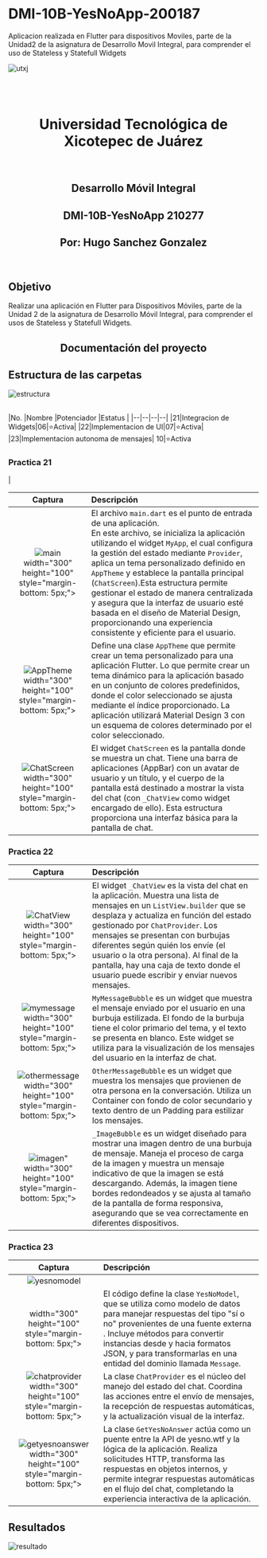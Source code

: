 # DMI-10B-YesNoApp-200187
Aplicacion realizada en Flutter para dispositivos Moviles, parte de la Unidad2 de la asignatura de Desarrollo Movil Integral, para comprender el uso de Stateless y Statefull Widgets

![utxj](https://github.com/loreasc2003/m4delProyecto/assets/163441777/57f5e0f6-567a-4597-beff-f8adc0768c60)

<br>
<br>
<h1 align="center"> Universidad Tecnológica de Xicotepec de Juárez </h1>
<br>

<h2 align="center"> Desarrollo Móvil Integral </h2>
<h2 align="center"> DMI-10B-YesNoApp 210277 </h2>
<h2 align="center"> Por: Hugo Sanchez Gonzalez </h2>
<br>
<h2> Objetivo </h2>
Realizar una aplicación en Flutter para Dispositivos Móviles, parte de la Unidad 2 de la asignatura de Desarrollo Móvil Integral, para comprender el usos de Stateless y Statefull Widgets.
<br>
<h2 align="center"> Documentación del proyecto </h2>

## Estructura de las carpetas 
![estructura](https://github.com/user-attachments/assets/68d649da-b3ac-406d-8d88-fc7dd431a271)

<br>
|No. |Nombre |Potenciador |Estatus |
|--|--|--|--|
|21|Integracion de Widgets|06|⭐Activa|
|22|Implementacion de UI|07|⭐Activa|
|23|Implementacion autonoma de mensajes| 10|⭐Activa
<h3> Practica 21 </h3>
|
    
| Captura | Descripción | 
|:-------------:|:---------------|
| ![main](https://github.com/user-attachments/assets/ffab17bc-674b-4988-abc1-d501c7989292)  width="300" height="100" style="margin-bottom: 5px;"> | El archivo `main.dart` es el punto de entrada de una aplicación. <br> En este archivo, se inicializa la aplicación utilizando el widget `MyApp`, el cual configura la gestión del estado mediante `Provider`, aplica un tema personalizado definido en `AppTheme` y establece la pantalla principal (`ChatScreen`).Esta estructura permite gestionar el estado de manera centralizada y asegura que la interfaz de usuario esté basada en el diseño de Material Design, proporcionando una experiencia consistente y eficiente para el usuario. |
|![AppTheme](https://github.com/user-attachments/assets/c2bad06f-6166-43f0-8239-b928f6553c69)  width="300" height="100" style="margin-bottom: 5px;"> |Define una clase `AppTheme` que permite crear un tema personalizado para una aplicación Flutter. Lo que permite crear un tema dinámico para la aplicación basado en un conjunto de colores predefinidos, donde el color seleccionado se ajusta mediante el índice proporcionado. La aplicación utilizará Material Design 3 con un esquema de colores determinado por el color seleccionado.|
| ![ChatScreen](https://github.com/user-attachments/assets/f259b7ca-a2ce-4c4f-904c-63c15272c48d)  width="300" height="100" style="margin-bottom: 5px;"> |El widget `ChatScreen` es la pantalla donde se muestra un chat. Tiene una barra de aplicaciones (AppBar) con un avatar de usuario y un título, y el cuerpo de la pantalla está destinado a mostrar la vista del chat (con `_ChatView` como widget encargado de ello). Esta estructura proporciona una interfaz básica para la pantalla de chat.

<h3> Practica 22 </h3>

| Captura | Descripción | 
|:-------------:|:---------------|
| ![ChatView](https://github.com/user-attachments/assets/e4a7b5c5-f0fd-4d69-b5cd-356459f70c13)  width="300" height="100" style="margin-bottom: 5px;"> |El widget `_ChatView` es la vista del chat en la aplicación. Muestra una lista de mensajes en un `ListView.builder` que se desplaza y actualiza en función del estado gestionado por `ChatProvider`. Los mensajes se presentan con burbujas diferentes según quién los envíe (el usuario o la otra persona). Al final de la pantalla, hay una caja de texto donde el usuario puede escribir y enviar nuevos mensajes.|
|![mymessage](https://github.com/user-attachments/assets/976e6deb-a679-41d1-8e83-db979bdb8758)  width="300" height="100" style="margin-bottom: 5px;"> |`MyMessageBubble` es un widget que muestra el mensaje enviado por el usuario en una burbuja estilizada. El fondo de la burbuja tiene el color primario del tema, y el texto se presenta en blanco. Este widget se utiliza para la visualización de los mensajes del usuario en la interfaz de chat.|
|![othermessage](https://github.com/user-attachments/assets/6e78b227-80e2-4dae-85ca-94fbd8a50ed3)  width="300" height="100" style="margin-bottom: 5px;"> |`OtherMessageBubble` es un widget que muestra los mensajes que provienen de otra persona en la conversación. Utiliza un Container con fondo de color secundario y texto dentro de un Padding para estilizar los mensajes. |
|![imagen](https://github.com/user-attachments/assets/3a526908-513a-4da1-9250-9768750221a2)"  width="300" height="100" style="margin-bottom: 5px;"> |`_ImageBubble` es un widget diseñado para mostrar una imagen dentro de una burbuja de mensaje. Maneja el proceso de carga de la imagen y muestra un mensaje indicativo de que la imagen se está descargando. Además, la imagen tiene bordes redondeados y se ajusta al tamaño de la pantalla de forma responsiva, asegurando que se vea correctamente en diferentes dispositivos.| <img src="https://github.com/user-attachments/assets/084827b5-ff25-4de8-bb53-90f028e772fa"  width="300" height="100" style="margin-bottom: 5px;"> |El widget `MessageFieldBox` crea un campo de texto estilizado con un borde redondeado y un botón de envío. Permite al usuario escribir mensajes, y al presionar el icono de envío o la tecla Enter, se llama a una función onValue con el texto ingresado. Además, incluye un manejo del foco y de la interacción con el teclado.|

<h3> Practica 23 </h3>

| Captura | Descripción | 
|:-------------:|:---------------|
| ![yesnomodel](https://github.com/user-attachments/assets/2cc88793-1164-4931-8d68-4940fae6c6ac)
  width="300" height="100" style="margin-bottom: 5px;"> |El código define la clase `YesNoModel`, que se utiliza como modelo de datos para manejar respuestas del tipo "sí o no" provenientes de una fuente externa . Incluye métodos para convertir instancias desde y hacia formatos JSON, y para transformarlas en una entidad del dominio llamada `Message`.|
| ![chatprovider](https://github.com/user-attachments/assets/e3faa639-3fc6-4ea1-b783-39ac28cc211d)  width="300" height="100" style="margin-bottom: 5px;"> |La clase `ChatProvider` es el núcleo del manejo del estado del chat. Coordina las acciones entre el envío de mensajes, la recepción de respuestas automáticas, y la actualización visual de la interfaz.|
|![getyesnoanswer](https://github.com/user-attachments/assets/89e2af51-8984-4009-9c8a-79ed3e16e9e4)  width="300" height="100" style="margin-bottom: 5px;"> |La clase `GetYesNoAnswer` actúa como un puente entre la API de yesno.wtf y la lógica de la aplicación. Realiza solicitudes HTTP, transforma las respuestas en objetos internos, y permite integrar respuestas automáticas en el flujo del chat, completando la experiencia interactiva de la aplicación.| <img src="https://github.com/user-attachments/assets/226e7ef8-7894-4dc0-88bc-f10f6539490c"  width="300" height="100" style="margin-bottom: 5px;"> |El método `moveScrollToBottom` mejora la experiencia de usuario al garantizar que los mensajes más recientes sean visibles sin requerir interacción manual, proporcionando un desplazamiento suave hacia la parte inferior de la lista.|

## Resultados

![resultado](https://github.com/user-attachments/assets/9abf27e0-978b-47a6-8827-3ea22d9befe9)














